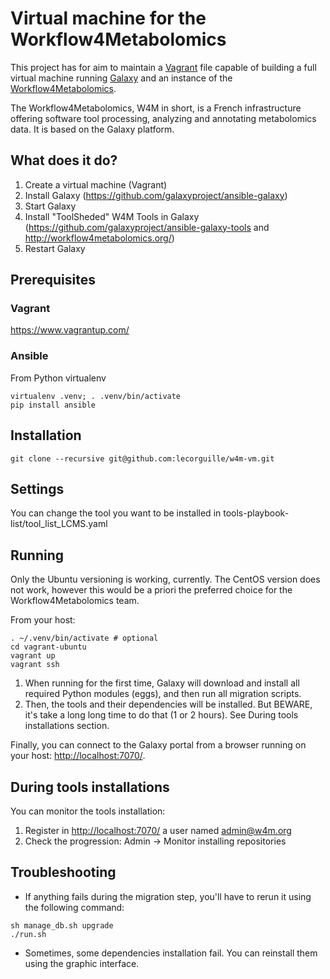 Virtual machine for the Workflow4Metabolomics
=============================================

This project has for aim to maintain a [Vagrant](https://www.vagrantup.com) file capable of building a full virtual machine running [Galaxy](https://galaxyproject.org) and an instance of the [Workflow4Metabolomics](http://workflow4metabolomics.org).

The Workflow4Metabolomics, W4M in short, is a French infrastructure offering software tool processing, analyzing and annotating metabolomics data. It is based on the Galaxy platform.


What does it do?
----------------
1. Create a virtual machine (Vagrant)
2. Install Galaxy (https://github.com/galaxyproject/ansible-galaxy)
3. Start Galaxy 
4. Install "ToolSheded" W4M Tools in Galaxy (https://github.com/galaxyproject/ansible-galaxy-tools and http://workflow4metabolomics.org/)
5. Restart Galaxy 



Prerequisites
-------------

### Vagrant ###
https://www.vagrantup.com/

### Ansible ###
From Python virtualenv
``` {.bash}
virtualenv .venv; . .venv/bin/activate
pip install ansible
```


Installation
------------

``` {.bash}
git clone --recursive git@github.com:lecorguille/w4m-vm.git
```


Settings
--------

You can change the tool you want to be installed in tools-playbook-list/tool_list_LCMS.yaml


Running
-------

Only the Ubuntu versioning is working, currently. The CentOS version does not work, however this would be a priori the preferred choice for the Workflow4Metabolomics team.

From your host:
``` {.bash}
. ~/.venv/bin/activate # optional
cd vagrant-ubuntu
vagrant up
vagrant ssh
```

1. When running for the first time, Galaxy will download and install all required Python modules (eggs), and then run all migration scripts.
2. Then, the tools and their dependencies will be installed. But BEWARE, it's take a long long time to do that (1 or 2 hours). See During tools installations section.


Finally, you can connect to the Galaxy portal from a browser running on your host: <http://localhost:7070/>.




During tools installations
--------------------------

You can monitor the tools installation:
1. Register in <http://localhost:7070/> a user named admin@w4m.org
2. Check the progression: Admin -> Monitor installing repositories


Troubleshooting
---------------

* If anything fails during the migration step, you'll have to rerun it using the following command:
``` {.bash}
sh manage_db.sh upgrade
./run.sh
```

* Sometimes, some dependencies installation fail. You can reinstall them using the graphic interface.

